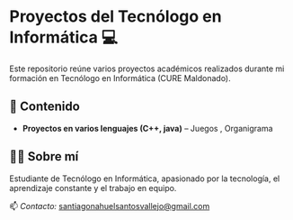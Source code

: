 # Proyectos del Tecnólogo en Informática 💻

Este repositorio reúne varios proyectos académicos realizados durante mi formación en Tecnólogo en Informática (CURE Maldonado).

## 📂 Contenido
- **Proyectos en varios lenguajes (C++, java)** – Juegos , Organigrama

## 👨‍💻 Sobre mí
Estudiante de Tecnólogo en Informática, apasionado por la tecnología, el aprendizaje constante y el trabajo en equipo.

📫 *Contacto:* santiagonahuelsantosvallejo@gmail.com
